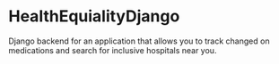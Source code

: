 # HealthEquialityDjango
Django backend for an application that allows you to track changed on medications and search for inclusive hospitals near you.
